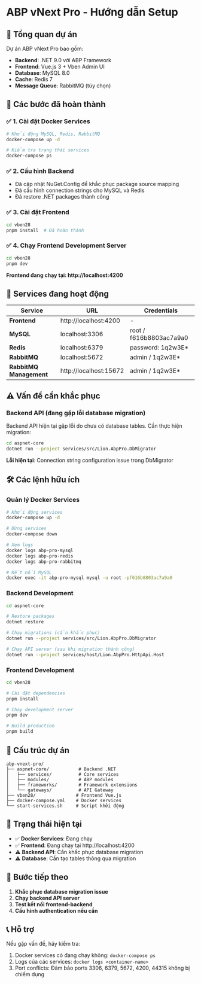 # ABP vNext Pro - Hướng dẫn Setup

## 🎯 Tổng quan dự án

Dự án ABP vNext Pro bao gồm:
- **Backend**: .NET 9.0 với ABP Framework
- **Frontend**: Vue.js 3 + Vben Admin UI
- **Database**: MySQL 8.0
- **Cache**: Redis 7
- **Message Queue**: RabbitMQ (tùy chọn)

## 🚀 Các bước đã hoàn thành

### ✅ 1. Cài đặt Docker Services
```bash
# Khởi động MySQL, Redis, RabbitMQ
docker-compose up -d

# Kiểm tra trạng thái services
docker-compose ps
```

### ✅ 2. Cấu hình Backend
- Đã cập nhật NuGet.Config để khắc phục package source mapping
- Đã cấu hình connection strings cho MySQL và Redis
- Đã restore .NET packages thành công

### ✅ 3. Cài đặt Frontend
```bash
cd vben28
pnpm install  # Đã hoàn thành
```

### ✅ 4. Chạy Frontend Development Server
```bash
cd vben28
pnpm dev
```
**Frontend đang chạy tại: http://localhost:4200**

## 🔧 Services đang hoạt động

| Service | URL | Credentials |
|---------|-----|-------------|
| **Frontend** | http://localhost:4200 | - |
| **MySQL** | localhost:3306 | root / f616b8803ac7a9a0 |
| **Redis** | localhost:6379 | password: 1q2w3E* |
| **RabbitMQ** | localhost:5672 | admin / 1q2w3E* |
| **RabbitMQ Management** | http://localhost:15672 | admin / 1q2w3E* |

## ⚠️ Vấn đề cần khắc phục

### Backend API (đang gặp lỗi database migration)
Backend API hiện tại gặp lỗi do chưa có database tables. Cần thực hiện migration:

```bash
cd aspnet-core
dotnet run --project services/src/Lion.AbpPro.DbMigrator
```

**Lỗi hiện tại**: Connection string configuration issue trong DbMigrator

## 🛠️ Các lệnh hữu ích

### Quản lý Docker Services
```bash
# Khởi động services
docker-compose up -d

# Dừng services
docker-compose down

# Xem logs
docker logs abp-pro-mysql
docker logs abp-pro-redis
docker logs abp-pro-rabbitmq

# Kết nối MySQL
docker exec -it abp-pro-mysql mysql -u root -pf616b8803ac7a9a0
```

### Backend Development
```bash
cd aspnet-core

# Restore packages
dotnet restore

# Chạy migrations (cần khắc phục)
dotnet run --project services/src/Lion.AbpPro.DbMigrator

# Chạy API server (sau khi migration thành công)
dotnet run --project services/host/Lion.AbpPro.HttpApi.Host
```

### Frontend Development
```bash
cd vben28

# Cài đặt dependencies
pnpm install

# Chạy development server
pnpm dev

# Build production
pnpm build
```

## 📁 Cấu trúc dự án

```
abp-vnext-pro/
├── aspnet-core/           # Backend .NET
│   ├── services/          # Core services
│   ├── modules/           # ABP modules
│   ├── frameworks/        # Framework extensions
│   └── gateways/          # API Gateway
├── vben28/               # Frontend Vue.js
├── docker-compose.yml    # Docker services
└── start-services.sh     # Script khởi động
```

## 🎯 Trạng thái hiện tại

- ✅ **Docker Services**: Đang chạy
- ✅ **Frontend**: Đang chạy tại http://localhost:4200
- ⚠️ **Backend API**: Cần khắc phục database migration
- ⚠️ **Database**: Cần tạo tables thông qua migration

## 🔄 Bước tiếp theo

1. **Khắc phục database migration issue**
2. **Chạy backend API server**
3. **Test kết nối frontend-backend**
4. **Cấu hình authentication nếu cần**

## 📞 Hỗ trợ

Nếu gặp vấn đề, hãy kiểm tra:
1. Docker services có đang chạy không: `docker-compose ps`
2. Logs của các services: `docker logs <container-name>`
3. Port conflicts: Đảm bảo ports 3306, 6379, 5672, 4200, 44315 không bị chiếm dụng
